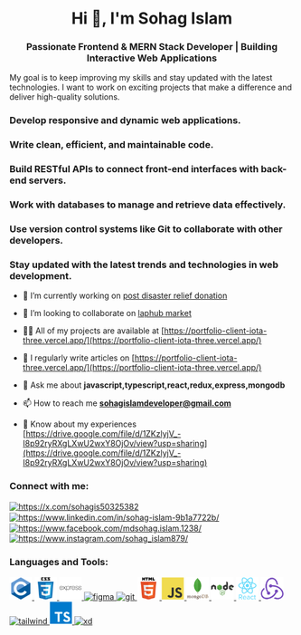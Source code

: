 <h1 align="center">Hi 👋, I'm Sohag Islam</h1>
<h3 align="center">Passionate Frontend & MERN Stack Developer | Building Interactive Web Applications</h3>

My goal is to keep improving my skills and stay updated with the latest technologies. I want to work on exciting projects that make a difference and deliver high-quality solutions.

<h3>Develop responsive and dynamic web applications.</h3>
<h3>Write clean, efficient, and maintainable code.</h3>
<h3>Build RESTful APIs to connect front-end interfaces with back-end servers.</h3>
<h3>Work with databases to manage and retrieve data effectively.</h3>
<h3>Use version control systems like Git to collaborate with other developers.</h3>
<h3>Stay updated with the latest trends and technologies in web development.</h3>

- 🔭 I’m currently working on [post disaster relief donation](https://diaster-relief-donation-client.vercel.app/)

- 👯 I’m looking to collaborate on [laphub market](https://laphub-client.vercel.app/)

- 👨‍💻 All of my projects are available at [https://portfolio-client-iota-three.vercel.app/](https://portfolio-client-iota-three.vercel.app/)

- 📝 I regularly write articles on [https://portfolio-client-iota-three.vercel.app/](https://portfolio-client-iota-three.vercel.app/)

- 💬 Ask me about **javascript,typescript,react,redux,express,mongodb**

- 📫 How to reach me **sohagislamdeveloper@gmail.com**

- 📄 Know about my experiences [https://drive.google.com/file/d/1ZKzlyjV_-I8p92ryRXgLXwU2wxY8OjOv/view?usp=sharing](https://drive.google.com/file/d/1ZKzlyjV_-I8p92ryRXgLXwU2wxY8OjOv/view?usp=sharing)

<h3 align="left">Connect with me:</h3>
<p align="left">
<a href="https://twitter.com/https://x.com/sohagis50325382" target="blank"><img align="center" src="https://raw.githubusercontent.com/rahuldkjain/github-profile-readme-generator/master/src/images/icons/Social/twitter.svg" alt="https://x.com/sohagis50325382" height="30" width="40" /></a>
<a href="https://linkedin.com/in/https://www.linkedin.com/in/sohag-islam-9b1a7722b/" target="blank"><img align="center" src="https://raw.githubusercontent.com/rahuldkjain/github-profile-readme-generator/master/src/images/icons/Social/linked-in-alt.svg" alt="https://www.linkedin.com/in/sohag-islam-9b1a7722b/" height="30" width="40" /></a>
<a href="https://fb.com/https://www.facebook.com/mdsohag.islam.1238/" target="blank"><img align="center" src="https://raw.githubusercontent.com/rahuldkjain/github-profile-readme-generator/master/src/images/icons/Social/facebook.svg" alt="https://www.facebook.com/mdsohag.islam.1238/" height="30" width="40" /></a>
<a href="https://instagram.com/https://www.instagram.com/sohag_islam879/" target="blank"><img align="center" src="https://raw.githubusercontent.com/rahuldkjain/github-profile-readme-generator/master/src/images/icons/Social/instagram.svg" alt="https://www.instagram.com/sohag_islam879/" height="30" width="40" /></a>
</p>

<h3 align="left">Languages and Tools:</h3>
<p align="left"> <a href="https://www.cprogramming.com/" target="_blank" rel="noreferrer"> <img src="https://raw.githubusercontent.com/devicons/devicon/master/icons/c/c-original.svg" alt="c" width="40" height="40"/> </a> <a href="https://www.w3schools.com/css/" target="_blank" rel="noreferrer"> <img src="https://raw.githubusercontent.com/devicons/devicon/master/icons/css3/css3-original-wordmark.svg" alt="css3" width="40" height="40"/> </a> <a href="https://expressjs.com" target="_blank" rel="noreferrer"> <img src="https://raw.githubusercontent.com/devicons/devicon/master/icons/express/express-original-wordmark.svg" alt="express" width="40" height="40"/> </a> <a href="https://www.figma.com/" target="_blank" rel="noreferrer"> <img src="https://www.vectorlogo.zone/logos/figma/figma-icon.svg" alt="figma" width="40" height="40"/> </a> <a href="https://git-scm.com/" target="_blank" rel="noreferrer"> <img src="https://www.vectorlogo.zone/logos/git-scm/git-scm-icon.svg" alt="git" width="40" height="40"/> </a> <a href="https://www.w3.org/html/" target="_blank" rel="noreferrer"> <img src="https://raw.githubusercontent.com/devicons/devicon/master/icons/html5/html5-original-wordmark.svg" alt="html5" width="40" height="40"/> </a> <a href="https://developer.mozilla.org/en-US/docs/Web/JavaScript" target="_blank" rel="noreferrer"> <img src="https://raw.githubusercontent.com/devicons/devicon/master/icons/javascript/javascript-original.svg" alt="javascript" width="40" height="40"/> </a> <a href="https://www.mongodb.com/" target="_blank" rel="noreferrer"> <img src="https://raw.githubusercontent.com/devicons/devicon/master/icons/mongodb/mongodb-original-wordmark.svg" alt="mongodb" width="40" height="40"/> </a> <a href="https://nodejs.org" target="_blank" rel="noreferrer"> <img src="https://raw.githubusercontent.com/devicons/devicon/master/icons/nodejs/nodejs-original-wordmark.svg" alt="nodejs" width="40" height="40"/> </a> <a href="https://reactjs.org/" target="_blank" rel="noreferrer"> <img src="https://raw.githubusercontent.com/devicons/devicon/master/icons/react/react-original-wordmark.svg" alt="react" width="40" height="40"/> </a> <a href="https://redux.js.org" target="_blank" rel="noreferrer"> <img src="https://raw.githubusercontent.com/devicons/devicon/master/icons/redux/redux-original.svg" alt="redux" width="40" height="40"/> </a> <a href="https://tailwindcss.com/" target="_blank" rel="noreferrer"> <img src="https://www.vectorlogo.zone/logos/tailwindcss/tailwindcss-icon.svg" alt="tailwind" width="40" height="40"/> </a> <a href="https://www.typescriptlang.org/" target="_blank" rel="noreferrer"> <img src="https://raw.githubusercontent.com/devicons/devicon/master/icons/typescript/typescript-original.svg" alt="typescript" width="40" height="40"/> </a> <a href="https://www.adobe.com/products/xd.html" target="_blank" rel="noreferrer"> <img src="https://cdn.worldvectorlogo.com/logos/adobe-xd.svg" alt="xd" width="40" height="40"/> </a> </p>

